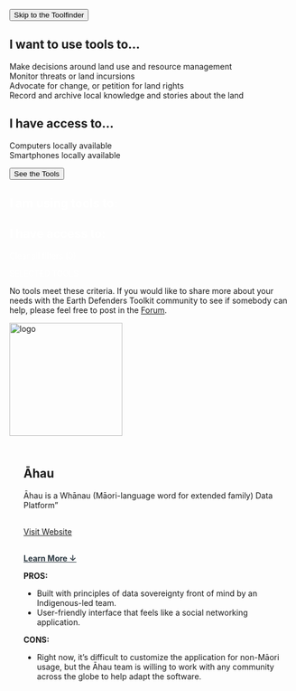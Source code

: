 <script src="https://code.jquery.com/jquery-3.6.0.js"></script>
<script src='https://stackpath.bootstrapcdn.com/bootstrap/4.5.2/js/bootstrap.min.js?ver=6.0' id='bootstrap-js-js'></script>
<script src='https://cdnjs.cloudflare.com/ajax/libs/ekko-lightbox/5.3.0/ekko-lightbox.min.js?ver=6.0' id='lightbox-js'></script>
<link rel='stylesheet' id='bootstrap-css-css' href='https://stackpath.bootstrapcdn.com/bootstrap/4.5.2/css/bootstrap.min.css?ver=6.0' media='all' />
<link rel='stylesheet' id='lightbox-css-css' href='https://cdnjs.cloudflare.com/ajax/libs/ekko-lightbox/5.3.0/ekko-lightbox.css?ver=6.0' media='all' />
<link rel='stylesheet' id='earthdefenderstoolkit-style-base-css' href='https://www.earthdefenderstoolkit.com/wp-content/themes/earthdefenderstoolkit/style.css?ver=57' media='all' />
<link rel='stylesheet' id='earthdefenderstoolkit-style-css' href='https://www.earthdefenderstoolkit.com/wp-content/themes/earthdefenderstoolkit/style-edt.css?ver=44' media='all' />


<button class="skip-button" id="skip-tools">Skip to the Toolfinder</button>
<h2 id="skip-anchor">I want to use tools to...</h2>

<div class="tool-option-group">
  <div class="tool-option using-tools" data-terms="make-decisions-around-land-use-and-resource-management">Make decisions around land use and resource management </div>
  <div class="tool-option using-tools" data-terms="monitor-threats-or-land-incursions">Monitor threats or land incursions </div>
  <div class="tool-option using-tools" data-terms="advocate-for-change-or-petition-for-land-rights">Advocate for change, or petition for land rights </div>
  <div class="tool-option using-tools" data-terms="record-and-archive-local-knowledge-and-stories-about-the-land">Record and archive local knowledge and stories about the land </div>

<h2>I have access to...</h2>

<div class="tool-option-group">
  <div class="tool-option access-to" data-terms="computers-locally-available">Computers locally available </div>
  <div class="tool-option access-to" data-terms="smartphones-locally-available">Smartphones locally available </div>
</div>

<button class="skip-button" id="see-tools">See the Tools</button>

<div class="the-tool-kit" id="the-tool-kit">
<div class="content-section">

<h2 id="see-tool-anchor"></h2>

<div class="tool-kit-selected-table">
  <div class="tool-kit-selected-section">
  <h2 style="color: white !important;">I am using tools to: </h2>
    <div class="grid-list" id="using-tools"></div>
  </div>
  <div class="tool-kit-selected-section">
  <h2 style="color: white !important;">I have access to: </h2>
    <div class="grid-list" id="access-to">
    </div>
  </div>
</div>

<p id="clear-filters" style="color:white;">Clear all filters (<span class="filterNumber">0</span>)</p>
<p style="color:white !important;">SELECTED TOOLS</p>

<div class="tool-kit-results">

<p class="no-results">No tools meet these criteria. If you would like to share more about your needs with the Earth Defenders Toolkit community to see if somebody can help, please feel free to post in the <a href="http://forum.earthdefenderstoolkit.com/">Forum</a>.</p>

<div class="result-box" data-terms=" computers-locally-available have-access-to is-entirely-free-to-use is-simple-and-easy-to-use need-a-tool-that record-and-archive-local-knowledge-and-stories-about-the-land resources using-tools-to will-enable-us-to-have-local-or-offline-control-of-our-data will-help-us-share-and-publish-data-online works-in-remote-and-offline-areas">
<div class="box-image">
<img src="https://www.earthdefenderstoolkit.com/wp-content/uploads/2021/06/5f6978aec526abb54bd5fa09_desktop-whakapapa.png" width="200" alt="logo">
</div>

<div class="box-content" style="padding: 25px;">
<h2>Āhau</h2>
<p>Āhau is a Whānau (Māori-language word for extended family) Data Platform”</p>
<div style="margin-top: 30px;">
<a class="orange-button" target="_blank" href="http://ahau.io/">Visit Website</a>
</div>
<p class="expand-button" style="margin-top: 30px; text-decoration: underline;
                font-weight: bold; cursor: pointer;
                color: rgb(43, 56, 65);">Learn More <span class="arrow-show">↓</span></p>
<div class="expand-content"><p><strong>PROS:</strong></p>
<ul>
<li>Built with principles of data sovereignty front of mind by an Indigenous-led team.</li>
<li>User-friendly interface that feels like a social networking application.</li>
</ul>
<p><strong>CONS:</strong></p>
<ul>
<li>Right now, it’s difficult to customize the application for non-Māori usage, but the Āhau team is willing to work with any community across the globe to help adapt the software.</li>
</ul>
</div>
</div>

<script>

  jQuery(document).ready(function(){
    let usingFilter = []
    let accessFilter = []
    let needFilter = []

    jQuery(document).on('click', '.tool-option', function() {
      var thisData = jQuery(this).data('terms');
      var numberVisible = 0;
      if(jQuery(this).hasClass('tool-option-selected')) {
        jQuery(this).removeClass('tool-option-selected')
      } else {
        jQuery(this).addClass('tool-option-selected')
      }
      if(jQuery(this).hasClass('using-tools')) {
        if(usingFilter.indexOf(thisData) > -1) {
          usingFilter.splice(usingFilter.indexOf(thisData), 1);
        } else {
          usingFilter.push(thisData);
        }
      }
      if(jQuery(this).hasClass('access-to')) {
        if(accessFilter.indexOf(thisData) > -1) {
          accessFilter.splice(accessFilter.indexOf(thisData), 1);
        } else {
          accessFilter.push(thisData);
        }
      }
      if(jQuery(this).hasClass('need-tool')) {
        if(needFilter.indexOf(thisData) > -1) {
          needFilter.splice(needFilter.indexOf(thisData), 1);
        } else {
          needFilter.push(thisData);
        }
      }
      jQuery('.result-box').each(function() {
        var anyUseFilter = usingFilter.length > 0 ? false : true;
        usingFilter.forEach(filter => {
          if(jQuery(this).data('terms').indexOf(filter) > -1) {
            anyUseFilter = true;
          }
        })
        var anyAccessFilter = accessFilter.length > 0 ? false : true;
        accessFilter.forEach(filter => {
          if(jQuery(this).data('terms').indexOf(filter) > -1) {
            anyAccessFilter = true;
          }
        })
        var allNeedFilters = true;
        needFilter.forEach(filter => {
          if(jQuery(this).data('terms').indexOf(filter) === -1) {
            allNeedFilters = false;
          }
        })
        var visible = false;
        if(anyUseFilter && anyAccessFilter && allNeedFilters) {
          visible = true;
        }
        if(visible || (usingFilter.length === 0 && accessFilter.length === 0 && needFilter.length === 0)) {
          jQuery(this).show()
          numberVisible += 1;
        } else {
          jQuery(this).hide()
        }
      })
      jQuery("#clear-filters .filterNumber").text(usingFilter.length + accessFilter.length + needFilter.length)
      if(numberVisible === 0) {
        jQuery('.no-results').show();
      } else {
        jQuery('.no-results').hide();
      }

      //add back filters
      jQuery('#using-tools').find('p').remove();
      usingFilter.forEach(element => {
        var parent = document.getElementById("using-tools");
        var formatted = element.replace(/-/g, ' ')
        parent.insertAdjacentHTML('beforeend', `<p style="text-transform: capitalize; color: white !important; font-size: 15px !important">${formatted} </p>`);
      });
      jQuery('#access-to').find('p').remove();
      accessFilter.forEach(element => {
        var parent = document.getElementById("access-to");
        var formatted = element.replace(/-/g, ' ')
        parent.insertAdjacentHTML('beforeend', `<p style="text-transform: capitalize; color: white !important; font-size: 15px !important">${formatted} </p>`);
      });
      jQuery('#need-tool').find('p').remove();
      needFilter.forEach(element => {
        var parent = document.getElementById("need-tool");
        var formatted = element.replace(/-/g, ' ')
        parent.insertAdjacentHTML('beforeend', `<p style="text-transform: capitalize; color: white !important; font-size: 15px !important">${formatted} </p>`);
      });
    });

    //load jquery
    jQuery("#skip-tools").click(()=>{
      var elmnt = document.getElementById("skip-anchor");
      elmnt.scrollIntoView();
    })

    jQuery("#see-tools").click(()=>{
      var elmnt = document.getElementById("see-tool-anchor");
      elmnt.scrollIntoView();
    })

    jQuery("#clear-filters").click(()=>{
      // filter = []
      usingFilter = []
      accessFilter = []
      needFilter = []
      jQuery('.tool-option').each(function() {
        jQuery(this).removeClass('tool-option-selected')
      })
      jQuery('.result-box').each(function() {
        jQuery(this).show()
      });
      jQuery('.no-results').hide();
      jQuery('#using-tools').find('p').remove();
      jQuery('#access-to').find('p').remove();
      jQuery('#need-tool').find('p').remove();
      jQuery("#clear-filters .filterNumber").text("0")
    })
  });

  jQuery(document).on('click', '.expand-button', function() {
    console.log(jQuery(this).next())
    var nextEle = jQuery(this).next();
    if(nextEle.is(':visible')) {
      jQuery(this).find('.arrow-show').html('↓')
      nextEle.fadeOut()
    } else {
      jQuery(this).find('.arrow-show').html('↑')
      nextEle.fadeIn()
    }
  })

  jQuery('.printer-logo').on('click',function(){
    window.print();
  })

</script>
<script type="text/javascript" src="//code.jquery.com/jquery-1.11.0.min.js"></script>
<script type="text/javascript" src="//code.jquery.com/jquery-migrate-1.2.1.min.js"></script>
<script type="text/javascript" src="//cdn.jsdelivr.net/npm/slick-carousel@1.8.1/slick/slick.min.js"></script>
<script>
				// Used by Gallery Custom Links to handle tenacious Lightboxes
				jQuery(document).ready(function () {

					function mgclInit() {
						if (jQuery.fn.off) {
							jQuery('.no-lightbox, .no-lightbox img').off('click'); // jQuery 1.7+
						}
						else {
							jQuery('.no-lightbox, .no-lightbox img').unbind('click'); // < jQuery 1.7
						}
						jQuery('a.no-lightbox').click(mgclOnClick);

						if (jQuery.fn.off) {
							jQuery('a.set-target').off('click'); // jQuery 1.7+
						}
						else {
							jQuery('a.set-target').unbind('click'); // < jQuery 1.7
						}
						jQuery('a.set-target').click(mgclOnClick);
					}

					function mgclOnClick() {
						if (!this.target || this.target == '' || this.target == '_self')
							window.location = this.href;
						else
							window.open(this.href,this.target);
						return false;
					}

					// From WP Gallery Custom Links
					// Reduce the number of  conflicting lightboxes
					function mgclAddLoadEvent(func) {
						var oldOnload = window.onload;
						if (typeof window.onload != 'function') {
							window.onload = func;
						} else {
							window.onload = function() {
								oldOnload();
								func();
							}
						}
					}

					mgclAddLoadEvent(mgclInit);
					mgclInit();

				});
			</script>
